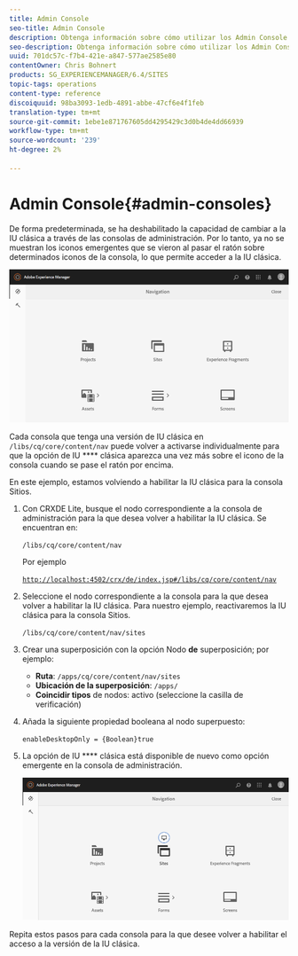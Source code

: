 ```yaml
---
title: Admin Console
seo-title: Admin Console
description: Obtenga información sobre cómo utilizar los Admin Console disponibles en AEM.
seo-description: Obtenga información sobre cómo utilizar los Admin Console disponibles en AEM.
uuid: 701dc57c-f7b4-421e-a847-577ae2585e80
contentOwner: Chris Bohnert
products: SG_EXPERIENCEMANAGER/6.4/SITES
topic-tags: operations
content-type: reference
discoiquuid: 98ba3093-1edb-4891-abbe-47cf6e4f1feb
translation-type: tm+mt
source-git-commit: 1ebe1e871767605dd4295429c3d0b4de4dd66939
workflow-type: tm+mt
source-wordcount: '239'
ht-degree: 2%

---
```



# Admin Console{#admin-consoles}

De forma predeterminada, se ha deshabilitado la capacidad de cambiar a la IU clásica a través de las consolas de administración. Por lo tanto, ya no se muestran los iconos emergentes que se vieron al pasar el ratón sobre determinados iconos de la consola, lo que permite acceder a la IU clásica.

![screen_shot_2018-03-23at111956](assets/screen_shot_2018-03-23at111956.png)

Cada consola que tenga una versión de IU clásica en `/libs/cq/core/content/nav` puede volver a activarse individualmente para que la opción de IU **** clásica aparezca una vez más sobre el icono de la consola cuando se pase el ratón por encima.

En este ejemplo, estamos volviendo a habilitar la IU clásica para la consola Sitios.

1. Con CRXDE Lite, busque el nodo correspondiente a la consola de administración para la que desea volver a habilitar la IU clásica. Se encuentran en:

   `/libs/cq/core/content/nav`

   Por ejemplo

   [ `http://localhost:4502/crx/de/index.jsp#/libs/cq/core/content/nav`](http://localhost:4502/crx/de/index.jsp#/libs/cq/core/content/nav)

1. Seleccione el nodo correspondiente a la consola para la que desea volver a habilitar la IU clásica. Para nuestro ejemplo, reactivaremos la IU clásica para la consola Sitios.

   `/libs/cq/core/content/nav/sites`

1. Crear una superposición con la opción Nodo **de** superposición; por ejemplo:

   * **Ruta**: `/apps/cq/core/content/nav/sites`
   * **Ubicación de la superposición**: `/apps/`
   * **Coincidir tipos** de nodos: activo (seleccione la casilla de verificación)

1. Añada la siguiente propiedad booleana al nodo superpuesto:

   `enableDesktopOnly = {Boolean}true`

1. La opción de IU **** clásica está disponible de nuevo como opción emergente en la consola de administración.

   ![screen_shot_2018-03-23at111924](assets/screen_shot_2018-03-23at111924.png)

Repita estos pasos para cada consola para la que desee volver a habilitar el acceso a la versión de la IU clásica.
